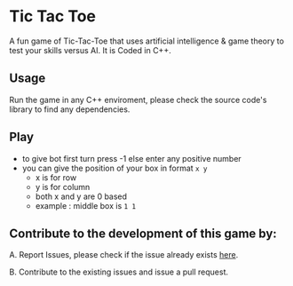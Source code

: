 # Tic Tac Toe

A fun game of Tic-Tac-Toe that uses artificial intelligence & game theory to test your skills versus AI.
It is Coded in C++.

## Usage

Run the game in any C++ enviroment, please check the source code's library to find any dependencies.

## Play
- to give bot first turn press -1 else enter any positive number
- you can give the position of your box in format `x y`
  - x is for row 
  - y is for column
  - both x and y are 0 based
  - example : middle box is `1 1`

## Contribute to the development of this game by:

A. Report Issues, please check if the issue already exists [here](https://github.com/srbcheema1/tictac_game/pulls).

B. Contribute to the existing issues and issue a pull request.
